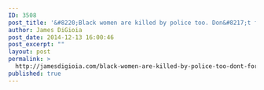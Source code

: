 ```yaml
---
ID: 3508
post_title: '&#8220;Black women are killed by police too. Don&#8217;t forget their names.&#8221; #BlackLivesMatter #MillionsMarchNYC'
author: James DiGioia
post_date: 2014-12-13 16:00:46
post_excerpt: ""
layout: post
permalink: >
  http://jamesdigioia.com/black-women-are-killed-by-police-too-dont-forget-their-names-blacklivesmatter-millionsmarchnyc/
published: true
---
```

